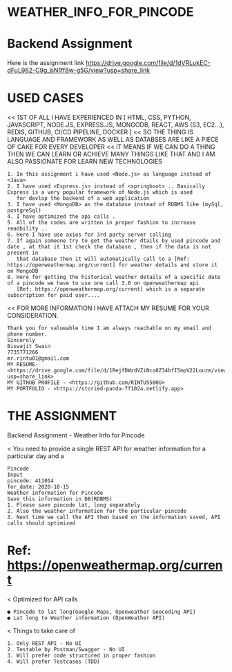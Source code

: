 # WEATHER_INFO_FOR_PINCODE
# Backend Assignment
 Here is the assignment link <https://drive.google.com/file/d/1dVRLukEC-dFuL962-C9g_bN1ff8w-g5G/view?usp=share_link>
# USED CASES
<< 1ST OF ALL I HAVE EXPERIENCED IN [ HTML, CSS, PYTHON, JAVASCRIPT, NODE.JS, EXPRESS.JS, MONGODB, REACT, AWS (S3, EC2...), REDIS, GITHUB, CI/CD PIPELINE, DOCKER ]
<< SO THE THING IS LANGUAGE AND FRAMEWORK AS WELL AS DATABSES ARE LIKE A PIECE OF CAKE FOR EVERY DEVELOPER 
<< IT MEANS IF WE CAN DO A THING THEN WE CAN LEARN OR ACHIEVE MANY THINGS LIKE THAT AND I AM ALSO PASSIONATE FOR LEARN NEW TECHNOLOGIES

    1. In this assignment i have used <Node.js> as language instead of <Java>
    2. I have used <Express.js> instead of <springboot> .. Basically Express is a very popular framework of Node.js which is used 
       for devlop the backend of a web application
    3. I have used <MongoDB> as the database instead of RDBMS like (mySql, postgreSql)
    4. I have optimized the api calls .
    5. All of the codes are written in proper fashion to increase readbility ..  
    6. Here I have use axios for 3rd party server calling
    7. If again someone try to get the weather dtails by used pincode and date , at that it 1st check the database , then if the data is not present in   
       that database then it will automatically call to a [Ref: https://openweathermap.org/current] for weather details and store it on MongoDB
    8. Here for getting the historical weather details of a specific date of a pincode we have to use one call 3.0 on openweathermap api 
       [Ref: https://openweathermap.org/current] which is a separate subscription for paid user....

<< FOR MORE INFORMATION I HAVE ATTACH MY RESUME FOR YOUR CONSIDERATION.

    Thank you for valueable time I am always reachable on my email and phone number.
    Sincerely
    Biswajit Swain
    7735771266
    mr.rintu01@gmail.com
    MY RESUME- <https://drive.google.com/file/d/1RejfDWzdVZiNco0Z34bfI5mpV22Louzm/view?usp=share_link>
    MY GITHUB PROFILE - <https://github.com/RINTU5500U>
    MY PORTFOLIO - <https://storied-panda-7f102a.netlify.app>

# THE ASSIGNMENT
Backend Assignment - Weather Info
for Pincode

< You need to provide a single REST API for weather information for a particular day and a

    Pincode
    Input
    pincode: 411014
    for_date: 2020-10-15
    Weather information for Pincode
    Save this information in DB(RDBMS)
    1. Please save pincode lat, long separately
    2. Also the weather information for the particular pincode
    3. Next time we call the API then based on the information saved, API calls should optimized
# Ref: https://openweathermap.org/current

< Optimized for API calls

    ● Pincode to lat long(Google Maps, Openweather Geocoding API)
    ● Lat long to Weather information (OpenWeather API)

< Things to take care of

    1. Only REST API - No UI
    2. Testable by Postman/Swagger - No UI
    3. Will prefer code structured in proper fashion
    4. Will prefer Testcases (TDD)